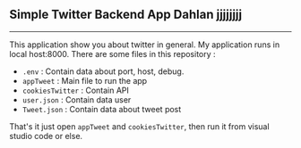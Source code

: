 ## Simple Twitter Backend App Dahlan jjjjjjjj
______________________________

This application show you about twitter in general. My application runs in local host:8000. There are some files in this repository :
- `.env`              : Contain data about port, host, debug.
- `appTweet`          : Main file to run the app
- `cookiesTwitter`    : Contain API
- `user.json`         : Contain data user
- `Tweet.json`        : Contain data about tweet post

That's it just open `appTweet` and `cookiesTwitter`, then run it from visual studio code or else. 

